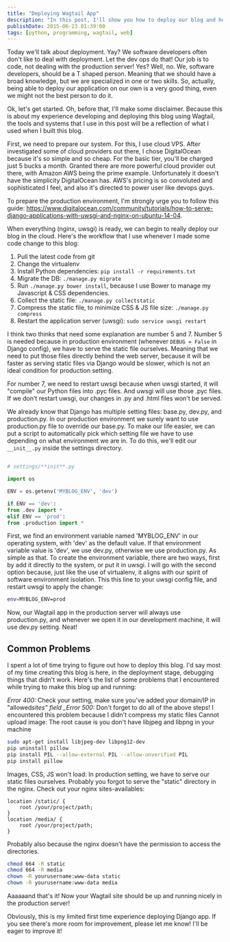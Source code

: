 ```yaml
---
title: "Deploying Wagtail App"
description: "In this post, I'll show you how to deploy our blog and how to solve some common problems when deploying Wagtail app."
publishDate: 2015-06-23 01:39:00
tags: [python, programming, wagtail, web]
---
```


Today we'll talk about deployment. Yay? We software developers often don't like to deal with deployment. Let the dev ops do that! Our job is to code, not dealing with the production server! Yes? Well, no. We, software developers, should be a T shaped person. Meaning that we should have a broad knowledge, but we are specialized in one or two skills. So, actually, being able to deploy our application on our own is a very good thing, even we might not the best person to do it.

Ok, let's get started. Oh, before that, I'll make some disclaimer. Because this is about my experience developing and deploying this blog using Wagtail, the tools and systems that I use in this post will be a reflection of what I used when I built this blog.

First, we need to prepare our system. For this, I use cloud VPS. After investigated some of cloud providers out there, I chose DigitalOcean because it's so simple and so cheap. For the basic tier, you'll be charged just 5 bucks a month. Granted there are more powerful cloud provider out there, with Amazon AWS being the prime example. Unfortunately it doesn't have the simplicity DigitalOcean has. AWS's pricing is so convoluted and sophisticated I feel, and also it's directed to power user like devops guys.

To prepare the production environment, I'm strongly urge you to follow this guide: <https://www.digitalocean.com/community/tutorials/how-to-serve-django-applications-with-uwsgi-and-nginx-on-ubuntu-14-04>.

When everything (nginx, uwsgi) is ready, we can begin to really deploy our blog in the cloud. Here's the workflow that I use whenever I made some code change to this blog:

1. Pull the latest code from git
2. Change the virtualenv
3. Install Python dependencies: `pip install -r requirements.txt`
4. Migrate the DB: `./manage.py migrate`
5. Run `./manage.py bower install`, because I use Bower to manage my Javascript & CSS dependencies.
6. Collect the static file: `./manage.py collectstatic`
7. Compress the static file, to minimize CSS & JS file size: `./manage.py compress`
8. Restart the application server (uwsgi): `sudo service uwsgi restart`

I think two thinks that need some explanation are number 5 and 7. Number 5 is needed because in production environment (whenever `DEBUG = False` in Django config), we have to serve the static file ourselves. Meaning that we need to put those files directly behind the web server, because it will be faster as serving static files via Django would be slower, which is not an ideal condition for production setting.

For number 7, we need to restart uwsgi because when uwsgi started, it will "compile" our Python files into .pyc files. And uwsgi will use those .pyc files. If we don't restart uwsgi, our changes in .py and .html files won't be served.

We already know that Django has multiple setting files: base.py, dev.py, and production.py. In our production environment we surely want to use production.py file to override our base.py. To make our life easier, we can put a script to automatically pick which setting file we have to use depending on what environment we are in. To do this, we'll edit our `__init__.py` inside the settings directory.

```python

# settings/**init**.py

import os

ENV = os.getenv('MYBLOG_ENV', 'dev')

if ENV == 'dev':
from .dev import *
elif ENV == 'prod':
from .production import *
```

First, we find an environment variable named 'MYBLOG_ENV' in our operating system, with 'dev' as the default value. If that environment variable value is 'dev', we use dev.py, otherwise we use production.py. As simple as that. To create the environment variable, there are two ways, first by add it directly to the system, or put it in uwsgi. I will go with the second option because, just like the use of virtualenv, it aligns with our spirit of software environment isolation. This this line to your uwsgi config file, and restart uwsgi to apply the change:

```bash
env=MYBLOG_ENV=prod
```

Now, our Wagtail app in the production server will always use production.py, and whenever we open it in our development machine, it will use dev.py setting. Neat!

## Common Problems

I spent a lot of time trying to figure out how to deploy this blog. I'd say most of my time creating this blog is here, in the deployment stage, debugging things that didn't work. Here's the list of some problems that I encountered while trying to make this blog up and running:

_Error 400:_ Check your setting, make sure you've added your domain/IP in "allowed*sites" field
\_Error 500:* Don't forget to do all of the above steps! I encountered this problem because I didn't compress my static files
Cannot upload image: The root cause is you don't have libjpeg and libpng in your machine

```bash
sudo apt-get install libjpeg-dev libpng12-dev
pip uninstall pillow
pip install PIL --allow-external PIL --allow-unverified PIL
pip install pillow
```

Images, CSS, JS won't load: In production setting, we have to serve our static files ourselves. Probably you forgot to serve the "static" directory in the nginx. Check out your nginx sites-availables:

```nginx
location /static/ {
    root /your/project/path;
}
location /media/ {
    root /your/project/path;
}
```

Probably also because the nginx doesn't have the permission to access the directories.

```bash
chmod 664 -R static
chmod 664 -R media
chown -R yourusername:www-data static
chown -R yourusername:www-data media
```

Aaaaaand that's it! Now your Wagtail site should be up and running nicely in the production server!

Obviously, this is my limited first time experience deploying Django app. If you see there's more room for improvement, please let me know! I'll be eager to improve it!

